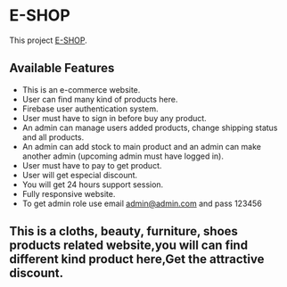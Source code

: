 # E-SHOP

This project [E-SHOP](https://e-shop-47555.web.app/).

## Available Features

- This is an e-commerce website. 
- User can find many kind of products here.
- Firebase user authentication system.
- User must have to sign in before buy any product.
- An admin can manage users added products, change shipping status and all products.
- An admin can add stock to main product and an admin can make another admin (upcoming admin must have logged in).
- User must have to pay to get product.
- User will get especial discount.
- You will get 24 hours support session. 
- Fully responsive website.
- To get admin role use email admin@admin.com and pass 123456


## This is a cloths, beauty, furniture, shoes products related website,you will can find different kind product here,Get the attractive discount.